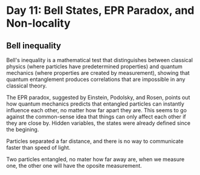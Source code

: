 # Day 11: Bell States, EPR Paradox, and Non-locality

## Bell inequality

Bell's inequality is a mathematical test that distinguishes between classical physics (where particles have predetermined properties) and quantum mechanics (where properties are created by measurement), showing that quantum entanglement produces correlations that are impossible in any classical theory.

The EPR paradox, suggested by Einstein, Podolsky, and Rosen, points out how quantum mechanics predicts that entangled particles can instantly influence each other, no matter how far apart they are. This seems to go against the common-sense idea that things can only affect each other if they are close by. Hidden variables, the states were already defined since the begining.


Particles separated a far distance, and there is no way to communicate faster than speed of light.

Two particles entangled, no mater how far away are, when we measure one, the other one will have the oposite measurement.

